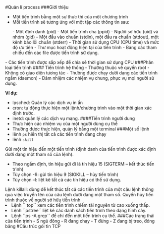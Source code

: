 #Quản lí process###Giới thiệu- Một tiến trình bằng một sự thực thi của một chương trình- Mỗi tiến trình sẽ tương ứng với một tập các thông tinsau:<uL>- Một định danh (pid)- Một tiến trình cha (ppid)- Người sở hữu (uid) và nhóm (gid)- Một đầu vào chuẩn (stdin), một đầu ra chuẩn (stdout), một kênhbáo lỗi chuẩn (stderr)- Thời gian sử dụng CPU (CPU time) và mức độ ưu tiên- Thư mục hoạt động hiện tại của tiến trình- Bảng các tham chiếu đến các file được tiến trình sử dụng. </ul>- Các tiến trình được sắp xếp để chia sẻ thời gian sửdụng CPU ###Phân loại tiến trình#### Tiến trình hệ thống- Thường thuộc về quyền root- Không có giao diện tương tác- Thường được chạy dưới dạng các tiến trình ngầm(daemon)- Đảm nhiệm các nhiệm vụ chung, phục vụ mọi ngườisử dụng.**Ví dụ:**- lpsched: Quản lý các dịch vụ in ấn- cron: tự động thực hiện một lệnh/chương trình vào một thờigian xác định trước.- inetd: quản lý các dịch vụ mạng. ####Tiến trình người dung- Thực hiện các nhiệm vụ của một người dùng cụ thể - Thường được thực hiện, quản lý bằng một terminal ###Một số lệnh - lênh ``ps`` hiển thị tất cả các tiến trình đang chạy- lênh ``skill`` Gửi một tín hiệu đến một tiến trình (định danh của tiến trình được xác định dưới dạng một tham số của lệnh). <UL><li>Theo ngầm định, tín hiệu gửi đi là tín hiệu 15 (SIGTERM – kết thúc tiến trình) <li> Tùy chọn -9: gửi tín hiệu 9 (SIGKILL – hủy tiến trình)  <li>Tùy chọn –l: liệt kê tất cả các tín hiệu có thể sử dụng.</UL>  Lệnh killall: dùng để kết thúc tất cả các tiến trình của một câu lệnh thông qua việc truyền tên của câu lệnh dưới dạng một tham số. Quyền hủy tiến trình thuộc về người sở hữu tiến trình </UL><li>Lệnh `` top`` xem các tiến trình chiếm tài nguyên từ cao xuống thấp.<li>Lệnh ``pstree`` liệt kê các danh sách tiến trình theo dạng hình cây.<li>Lệnh ``ps -A grep<tên tiến trình>`` để chỉ đến một tiến trình cụ thể.###Các trạng thái của tiến trình - S ngủ đông- R đang chạy- T đừng- Z đang bị treo, đóng băng#Cấu trúc gói tin TCP